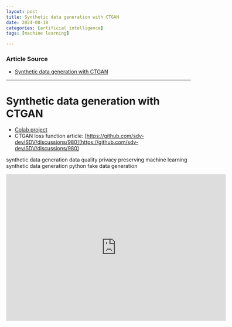 ```yaml
---
layout: post
title: Synthetic data generation with CTGAN
date: 2024-08-18
categories: [artificial intelligence]
tags: [machine learning]

---
```


### Article Source


* [Synthetic data generation with CTGAN](https://www.youtube.com/watch?v=Ei0klF38CNs)

---



# Synthetic data generation with CTGAN

* [Colab project](https://colab.research.google.com/drive/18vavq2Kt8HqhSnZvvFxJUc-70NCPeDU_?usp=sharing)
* CTGAN loss function article: [https://github.com/sdv-dev/SDV/discussions/980](https://github.com/sdv-dev/SDV/discussions/980)


synthetic data generation  data quality privacy preserving machine learning synthetic data generation python fake data generation

<iframe width="600" height="400" src="https://www.youtube.com/embed/Ei0klF38CNs?si=Fs9o0QLzziKOnBq0" title="YouTube video player" frameborder="0" allow="accelerometer; autoplay; clipboard-write; encrypted-media; gyroscope; picture-in-picture; web-share" referrerpolicy="strict-origin-when-cross-origin" allowfullscreen></iframe>